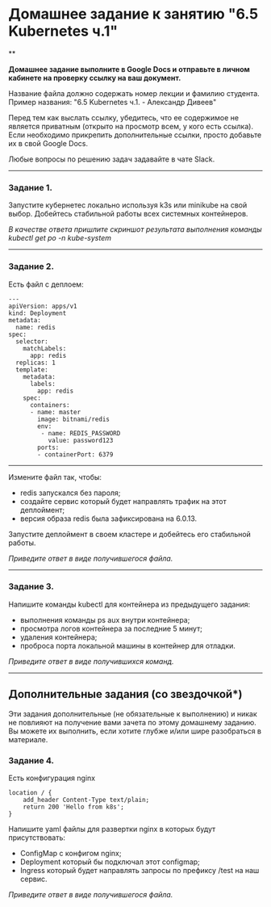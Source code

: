# Домашнее задание к занятию "6.5 Kubernetes ч.1"

**

**Домашнее задание выполните в Google Docs и отправьте в личном кабинете на проверку ссылку на ваш документ.**

Название файла должно содержать номер лекции и фамилию студента. Пример названия: "6.5 Kubernetes ч.1. - Александр Дивеев"

Перед тем как выслать ссылку, убедитесь, что ее содержимое не является приватным (открыто на просмотр всем, у кого есть ссылка). Если необходимо прикрепить дополнительные ссылки, просто добавьте их в свой Google Docs.

Любые вопросы по решению задач задавайте в чате Slack.

------
### Задание 1.

Запустите кубернетес локально используя k3s или minikube на свой выбор.
Добейтесь стабильной работы всех системных контейнеров.

*В качестве ответа пришлите скриншот результата выполнения команды kubectl get po -n kube-system*

------
### Задание 2.


Есть файл с деплоем:

```
---
apiVersion: apps/v1
kind: Deployment
metadata:
  name: redis
spec:
  selector:
    matchLabels:
      app: redis
  replicas: 1
  template:
    metadata:
      labels:
        app: redis
    spec:
      containers:
      - name: master
        image: bitnami/redis
        env:
         - name: REDIS_PASSWORD
           value: password123
        ports:
        - containerPort: 6379
```

------

Измените файл так, чтобы:

- redis запускался без пароля;
- создайте сервис который будет направлять трафик на этот деплоймент;
- версия образа redis была зафиксирована на 6.0.13.

Запустите деплоймент в своем кластере и добейтесь его стабильной работы.

  *Приведите ответ в виде получившегося файла.*

------
### Задание 3.
Напишите команды kubectl для контейнера из предыдущего задания:
- выполнения команды ps aux внутри контейнера;
- просмотра логов контейнера за последние 5 минут;
- удаления контейнера;
- проброса порта локальной машины в контейнер для отладки.

*Приведите ответ в виде получившихся команд.*

------
## Дополнительные задания (со звездочкой*)

Эти задания дополнительные (не обязательные к выполнению) и никак не повлияют на получение вами зачета по этому домашнему заданию. Вы можете их выполнить, если хотите глубже и/или шире разобраться в материале.

### Задание 4.
Есть конфигурация nginx
```
location / {
    add_header Content-Type text/plain;
    return 200 'Hello from k8s';
}
```
Напишите yaml файлы для развертки nginx в которых будут присутствовать:
- ConfigMap с конфигом nginx;
- Deployment который бы подключал этот configmap;
- Ingress который будет направлять запросы по префиксу /test на наш сервис.

*Приведите ответ в виде получившегося файла.*
